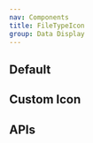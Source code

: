 ```yaml
---
nav: Components
title: FileTypeIcon
group: Data Display
---
```


## Default

<code src="./demos/index.tsx" nopadding></code>

## Custom Icon

<code src="./demos/Icon.tsx" center></code>

## APIs

<API></API>
